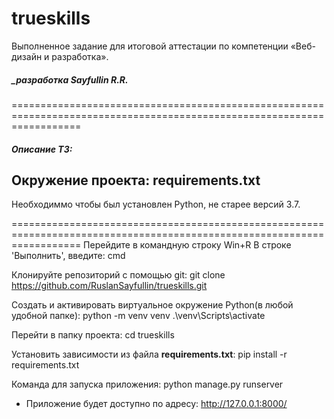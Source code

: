 # trueskills
Выполненное задание для итоговой аттестации по компетенции «Веб-дизайн и разработка».

##### _разработка Sayfullin R.R. 

========================================================================================================================

##### Описание ТЗ:

## Окружение проекта: requirements.txt
Необходиммо чтобы был установлен Python, не старее версий 3.7.

========================================================================================================================
Перейдите в командную строку
Win+R
В строке 'Выполнить', введите: cmd

Клонируйте репозиторий с помощью git:
git clone https://github.com/RuslanSayfullin/trueskills.git

Создать и активировать виртуальное окружение Python(в любой удобной папке):
python -m venv venv
.\venv\Scripts\activate

Перейти в папку проекта:
cd trueskills

Установить зависимости из файла **requirements.txt**:
pip install -r requirements.txt

Команда для запуска приложения:
python manage.py runserver

* Приложение будет доступно по адресу: http://127.0.0.1:8000/

